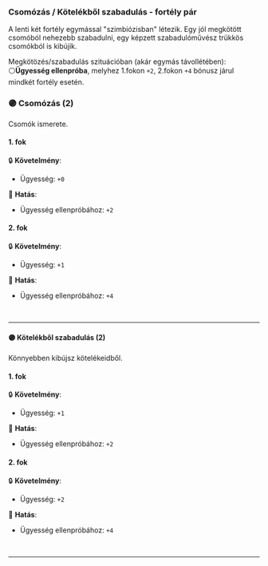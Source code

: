 
### Csomózás / Kötelékből szabadulás - fortély pár

A lenti két fortély egymással "szimbiózisban" létezik. Egy jól megkötött csomóból nehezebb szabadulni, egy képzett szabadulóművész trükkös csomókból is kibújik.

Megkötözés/szabadulás szituációban (akár egymás távollétében): ⚪**Ügyesség ellenpróba**, melyhez 1.fokon `+2`, 2.fokon `+4` bónusz járul mindkét fortély esetén.


### 🟣 Csomózás (2)

Csomók ismerete.

#### 1. fok

🔒 **Követelmény**:
- Ügyesség: `+0`

🌟 **Hatás**:
- Ügyesség ellenpróbához: `+2` 

#### 2. fok

🔒 **Követelmény**:
- Ügyesség: `+1`

🌟 **Hatás**:
- Ügyesség ellenpróbához: `+4` 


<br />

---
#### 🟣 Kötelékből szabadulás (2)

Könnyebben kibújsz kötelékeidből.

#### 1. fok

🔒 **Követelmény**:
- Ügyesség: `+1`

🌟 **Hatás**:
- Ügyesség ellenpróbához: `+2` 

#### 2. fok

🔒 **Követelmény**:
- Ügyesség: `+2`

🌟 **Hatás**:
- Ügyesség ellenpróbához: `+4` 

<br />


---
